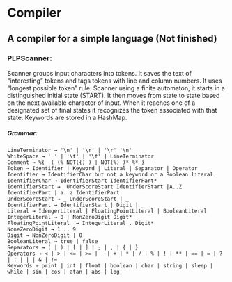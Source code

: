 # Compiler
## A compiler for a simple language (Not finished)   

### PLPScanner: 
Scanner groups input characters into tokens. It saves the text of “interesting” tokens and tags tokens with line and column numbers. It uses “longest possible token” rule. Scanner using a finite automaton, it starts in a distinguished initial state (START). It then moves from state to state based on the next available character of input. When it reaches one of a designated set of final states it recognizes the token associated with that state.  Keywords are stored in a HashMap.    
##### Grammar:    
    LineTerminator → '\n' | '\r' | '\r' '\n'    
    WhiteSpace → ' ' | '\t' | '\f' | LineTerminator    
    Comment → %{  ( (% NOT({) ) | NOT(%) )* %* }    
    Token → Identifier | Keyword | Literal | Separator | Operator    
    Identifier → IdentifierChar but not a keyword or a Boolean literal    
    IdentifierChar → IdentifierStart IdentifierPart*    
    IdentifierStart →  UnderScoreStart IdentifierStart |A..Z IdentifierPart | a..z IdentifierPart    
    UnderScoreStart → _ UnderScoreStart | _    
    IdentifierPart → IdentifierStart | Digit | _    
    Literal → IdengerLiteral | FloatingPointLiteral | BooleanLiteral    
    IntegerLiteral → 0 | NonZeroDigit Digit*    
    FloatingPointLiteral  → IntegerLiteral . Digit*    
    NoneZeroDigit → 1 .. 9    
    Digit → NonZeroDigit | 0    
    BooleanLiteral → true | false    
    Separators → ( | ) | [ | ] | ; | , | { | }        
    Operators → < | > | <= | >= | - | + | * | / | % | ! | ** | == | = | ? | : | | | & | !=       
    Keywords → print | int | float | boolean | char | string | sleep | while | sin | cos | atan | abs | log        

